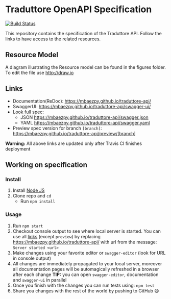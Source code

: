 # Traduttore OpenAPI Specification
[![Build Status](https://travis-ci.org/mbaezpy/traduttore-api.svg?branch=master)](https://travis-ci.org/mbaezpy/traduttore-api)

This repository contains the specification of the Traduttore API.
Follow the links to have access to the related resources.

## Resource Model 
A diagram illustrating the Resource model can be found in the figures folder.
To edit the file use http://draw.io

## Links

- Documentation(ReDoc): https://mbaezpy.github.io/traduttore-api/
- SwaggerUI: https://mbaezpy.github.io/traduttore-api/swagger-ui/
- Look full spec:
    + JSON https://mbaezpy.github.io/traduttore-api/swagger.json
    + YAML https://mbaezpy.github.io/traduttore-api/swagger.yaml
- Preview spec version for branch `[branch]`: https://mbaezpy.github.io/traduttore-api/preview/[branch]

**Warning:** All above links are updated only after Travis CI finishes deployment

## Working on specification
### Install

1. Install [Node JS](https://nodejs.org/)
2. Clone repo and `cd`
    + Run `npm install`

### Usage

1. Run `npm start`
2. Checkout console output to see where local server is started. You can use all [links](#links) (except `preview`) by replacing https://mbaezpy.github.io/traduttore-api/ with url from the message: `Server started <url>`
3. Make changes using your favorite editor or `swagger-editor` (look for URL in console output)
4. All changes are immediately propagated to your local server, moreover all documentation pages will be automagically refreshed in a browser after each change
**TIP:** you can open `swagger-editor`, documentation and `swagger-ui` in parallel
5. Once you finish with the changes you can run tests using: `npm test`
6. Share you changes with the rest of the world by pushing to GitHub :smile:

